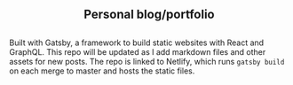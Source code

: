 <h2 align="center">
  Personal blog/portfolio
</h2>

##

Built with Gatsby, a framework to build static websites with React and GraphQL. This repo will be updated as I add markdown files and other assets for new posts. The repo is linked to Netlify, which runs `gatsby build` on each merge to master and hosts the static files.